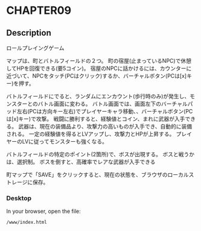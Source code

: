 # CHAPTER09

## Description

ロールプレイングゲーム

マップは、町とバトルフィールドの２つ。
町の宿屋(止まっているNPC)で休憩してHPを回復できる(要5コイン)。
宿屋のNPCに話かけるには、カウンターに近づいて、NPCをタッチ(PCはクリック)するか、バーチャルボタン(PCは[x]キー)を押す。


バトルフィールドにでると、ランダムにエンカウント(歩行時のみ)が発生し、モンスターとのバトル画面に変わる。
バトル画面では、画面左下のバーチャルパッド左右(PCは方向キー左右)でプレイヤーキャラ移動、、バーチャルボタン(PCは[x]キー)で攻撃。
戦闘に勝利すると、経験値とコイン、まれに武器が入手できる。
武器は、現在の装備品より、攻撃力の高いものが入手でき、自動的に装備される。
一定の経験値を得るとLVアップし、攻撃力とHPが上昇する。
プレイヤーのLVに従ってモンスターも強くなる。

バトルフィールドの特定のポイント(2箇所)で、ボスが出現する。
ボスと戦うかは、選択制。
ボスを倒すと、高確率でレアな武器が入手できる

町マップで「SAVE」をクリックすると、現在の状態を、ブラウザのローカルストレージに保存。

### Desktop

In your browser, open the file:

    /www/index.html

